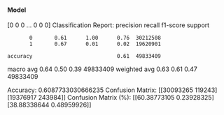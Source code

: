 #### Model
[0 0 0 ... 0 0 0]
Classification Report:
              precision    recall  f1-score   support

           0       0.61      1.00      0.76  30212508
           1       0.67      0.01      0.02  19620901

    accuracy                           0.61  49833409
   macro avg       0.64      0.50      0.39  49833409
weighted avg       0.63      0.61      0.47  49833409

Accuracy: 0.6087733030666235
Confusion Matrix:
[[30093265   119243]
 [19376917   243984]]
Confusion Matrix (%):
[[60.38773105  0.23928325]
 [38.88338644  0.48959926]]
